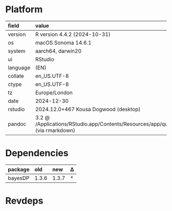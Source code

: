 # Platform

|field    |value                                                                                            |
|:--------|:------------------------------------------------------------------------------------------------|
|version  |R version 4.4.2 (2024-10-31)                                                                     |
|os       |macOS Sonoma 14.6.1                                                                              |
|system   |aarch64, darwin20                                                                                |
|ui       |RStudio                                                                                          |
|language |(EN)                                                                                             |
|collate  |en_US.UTF-8                                                                                      |
|ctype    |en_US.UTF-8                                                                                      |
|tz       |Europe/London                                                                                    |
|date     |2024-12-30                                                                                       |
|rstudio  |2024.12.0+467 Kousa Dogwood (desktop)                                                            |
|pandoc   |3.2 @ /Applications/RStudio.app/Contents/Resources/app/quarto/bin/tools/aarch64/ (via rmarkdown) |

# Dependencies

|package |old   |new   |Δ  |
|:-------|:-----|:-----|:--|
|bayesDP |1.3.6 |1.3.7 |*  |

# Revdeps


